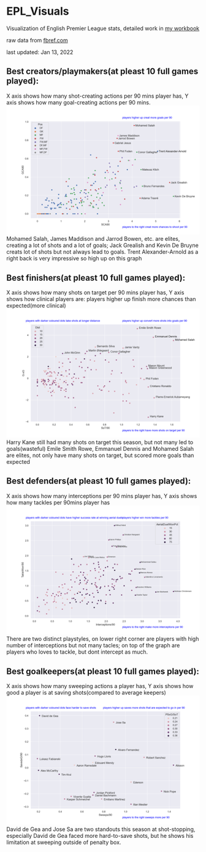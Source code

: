 # EPL_Visuals
Visualization of English Premier League stats, detailed work in [my workbook](EPL_Visual_workbook.ipynb)

raw data from [fbref.com](https://fbref.com/en/comps/9/Premier-League-Stats)

last updated: Jan 13, 2022

## Best creators/playmakers(at pleast 10 full games played):
X axis shows how many shot-creating actions per 90 mins player has, Y axis shows how many goal-creating actions per 90 mins.
![creator](creator.png)
Mohamed Salah, James Maddison and Jarrod Bowen, etc. are elites, creating a lot of shots and a lot of goals; Jack Grealish and Kevin De Bruyne creats lot of shots but not always lead to goals. Trent Alexander-Arnold as a right back is very impressive so high up on this graph



## Best finishers(at pleast 10 full games played):
X axis shows how many shots on target per 90 mins player has, Y axis shows how clinical players are: players higher up finish more chances than expected(more clinical)
![finisher](finisher.png)
Harry Kane still had many shots on target this season, but not many led to goals(wasteful)
Emile Smith Rowe, Emmanuel Dennis and Mohamed Salah are elites, not only have many shots on target, but scored more goals than expected



## Best defenders(at pleast 10 full games played):
X axis shows how many interceptions per 90 mins player has, Y axis shows how many tackles per 90mins player has
![defender](defender.png)
There are two distinct playstyles, on lower right corner are players with high number of interceptions but not many tacles; on top of the graph are players who loves to tackle, but dont intercept as much.



## Best goalkeepers(at pleast 10 full games played):
X axis shows how many sweeping actions a player has, Y axis shows how good a player is at saving shots(compared to average keepers)
![keeper](keeper.png)
David de Gea and Jose Sa are two standouts this season at shot-stopping, especially David de Gea faced more hard-to-save shots, but he shows his limitation at sweeping outside of penalty box.
